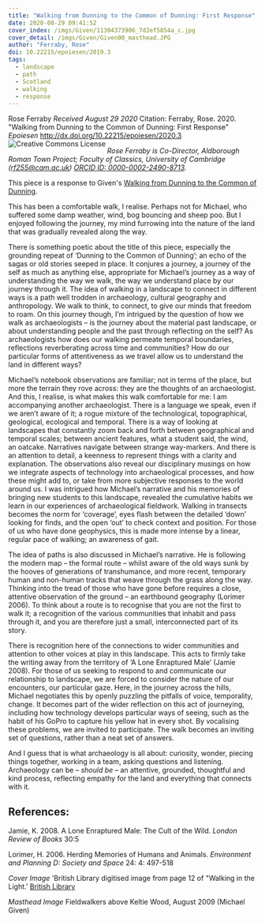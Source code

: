 ```yaml
---
title: "Walking from Dunning to the Common of Dunning: First Response"
date: 2020-08-29 09:41:52
cover_index: /imgs/Given/11304373906_7d2ef5854a_c.jpg
cover_detail: /imgs/Given/Given00_masthead.JPG
author: "Ferraby, Rose"
doi: 10.22215/epoiesen/2019.3
tags:
  - landscape
  - path
  - Scotland
  - walking
  - response
---
```


Rose Ferraby
_Received August 29 2020_
Citation: Ferraby, Rose. 2020. "Walking from Dunning to the Common of Dunning: First Response" _Epoiesen_ http://dx.doi.org/10.22215/epoiesen/2020.3
<a rel="license" href="http://creativecommons.org/licenses/by-nc/4.0/"><img alt="Creative Commons License" style="border-width:0" src="https://i.creativecommons.org/l/by-nc/4.0/80x15.png" align="left"/></a><br>

_Rose Ferraby is Co-Director, Aldborough Roman Town Project; Faculty of Classics, University of Cambridge (rf255@cam.ac.uk) [ORCID ID: 0000-0002-2490-8713](https://orcid.org/0000-0002-2490-8713)._

This piece is a response to Given's [Walking from Dunning to the Common of Dunning](/2020/06/18/walking-from-dunning/).

This has been a comfortable walk, I realise. Perhaps not for Michael, who suffered some damp weather, wind, bog bouncing and sheep poo. But I enjoyed following the journey, my mind furrowing into the nature of the land that was gradually revealed along the way.

There is something poetic about the title of this piece, especially the grounding repeat of  ‘Dunning to the Common of Dunning’; an echo of the sagas or old stories seeped in place. It conjures a journey, a journey of the self as much as anything else, appropriate for Michael’s journey as a way of understanding the way we walk, the way we understand place by our journey through it. The idea of walking in a landscape to connect in different ways is a path well trodden in archaeology, cultural geography and anthropology. We walk to think, to connect, to give our minds that freedom to roam. On this journey though, I’m intrigued by the question of how we walk as archaeologists – is the journey about the material past landscape, or about understanding people and the past through reflecting on the self? As archaeologists how does our walking permeate temporal boundaries, reflections reverberating across time and communities? How do our particular forms of attentiveness as we travel allow us to understand the land in different ways?

Michael’s notebook observations are familiar; not in terms of the place, but more the terrain they rove across: they are the thoughts of an archaeologist. And this, I realise, is what makes this walk comfortable for me: I am accompanying another archaeologist. There is a language we speak, even if we aren’t aware of it; a rogue mixture of the technological, topographical, geological, ecological and temporal. There is a way of looking at landscapes that constantly zoom back and forth between geographical and temporal scales; between ancient features, what a student said, the wind, an oatcake. Narratives navigate between strange way-markers. And there is an attention to detail, a keenness to represent things with a clarity and explanation. The observations also reveal our disciplinary musings on how we integrate aspects of technology into archaeological processes, and how these might add to, or take from more subjective responses to the world around us. I was intrigued how Michael’s narrative and his memories of bringing new students to this landscape, revealed the cumulative habits we learn in our experiences of archaeological fieldwork. Walking in transects becomes the norm for ‘coverage’, eyes flash between the detailed ‘down’ looking for finds, and the open ‘out’ to check context and position. For those of us who have done geophysics, this is made more intense by a linear, regular pace of walking; an awareness of gait.

The idea of paths is also discussed in Michael’s narrative. He is following the modern map – the formal route – whilst aware of the old ways sunk by the hooves of generations of transhumance, and more recent, temporary human and non-human tracks that weave through the grass along the way. Thinking into the tread of those who have gone before requires a close, attentive observation of the ground – an earthbound geography (Lorimer 2006). To think about a route is to recognise that you are not the first to walk it; a recognition of the various communities that inhabit and pass through it, and you are therefore just a small, interconnected part of its story.

There is recognition here of the connections to wider communities and attention to other voices at play in this landscape. This acts to firmly take the writing away from the territory of ‘A Lone Enraptured Male’ (Jamie 2008). For those of us seeking to respond to and communicate our relationship to landscape, we are forced to consider the nature of our encounters, our particular gaze. Here, in the journey across the hills, Michael negotiates this by openly puzzling the pitfalls of voice, temporality, change. It becomes part of the wider reflection on this act of journeying, including how technology develops particular ways of seeing, such as the habit of his GoPro to capture his yellow hat in every shot. By vocalising these problems, we are invited to participate. The walk becomes an inviting set of questions, rather than a neat set of answers.

And I guess that is what archaeology is all about: curiosity, wonder, piecing things together, working in a team, asking questions and listening. Archaeology can be – _should be_ – an attentive, grounded, thoughtful and kind process, reflecting empathy for the land and everything that connects with it.


## References:

Jamie, K. 2008. A Lone Enraptured Male: The Cult of the Wild. _London Review of Books_ 30:5

Lorimer, H. 2006. Herding Memories of Humans and Animals. _Environment and Planning D: Society and Space_ 24: 4: 497-518

_Cover Image_ 'British Library digitised image from page 12 of "Walking in the Light.' [British Library](https://www.flickr.com/photos/britishlibrary/11304373906/)

_Masthead Image_ Fieldwalkers above Keltie Wood, August 2009 (Michael Given)
